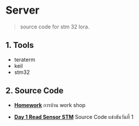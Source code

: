# Server
>  source code for stm 32 lora.
## 1. Tools
 - teraterm
 - keil
 - stm32

 ## 2. Source Code
  - [**Homework**](https://drive.google.com/drive/folders/1FzBqn8Fa0AdcOaGqVO_O-I96RcnXuFNR?fbclid=IwAR0CQzSdjHKaimKoncirlk5h4Tt4pUUVlpa3WKAE1zf8hi_YZK673MtVunw) การบ้าน work shop

 - [**Day 1 Read Sensor STM**](https://drive.google.com/drive/folders/1Uh2T5JQriAPJq75KuR_qlKzwiAjjvsv5?fbclid=IwAR0CQzSdjHKaimKoncirlk5h4Tt4pUUVlpa3WKAE1zf8hi_YZK673MtVunw) Source Code แข่งขันวันที่ 1


